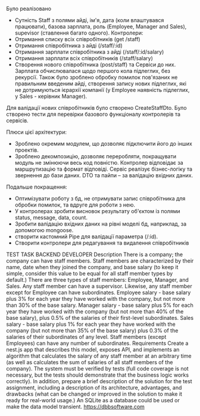 Було реалізовано
- Сутність Staff з полями айді, ім'я, дата (коли влаштувався працювати), базова зарплата, роль (Employee, Manager and Sales), supevisor (ставлення багато одного).
Контролери:
- Отримання списку всіх співробітників (get /staff)
- Отримання співробітника з айді (/staff/:id)
- Отримання зарплати співробітника з айді (/staff/:id/salary)
- Отримання зарплати всіх співробітників (/staff/salary)
- Створення нового співробітника (post/staff)
та Сервіси до них.
Зарплата обчислювалася щодо першого кола підлеглих, без рекурсії.
Також було зроблено обробку помилок пов'язаних не правильним введеним айді, створення запису нових підлеглих, які не дотримуються ієрархії компанії (у Employee наявність підлеглих, у Sales - керівник Manager).

Для валідації нових співробітників було створено CreateStaffDto.
Було створено тести для перевірки базового функціоналу контролерів та сервісів.

Плюси цієї архітектури:
 - Зроблено окремим модулем, що дозволяє підключити його до інших проектів.
 - Зроблено декомпозицію, дозволяє переробляти, покращувати модуль не змінюючи весь код повністю.
Контролер відповідає за маршрутизацію та формат відповіді.
Сервіс реалізує бізнес-логіку та звернення до бази даних.
DTO та пайпи – за валідацію вхідних даних.

Подальше покращення:
 - Оптимізувати роботу з бд, не отримувати запис співробітника для обробки помилок, та вдруге для роботи з нею.
 - У контролерах зробити висновок результату об'єктом із полями status, message, data, count.
 - Зробити валідацію вхідних даних на рівні моделі бд, наприклад, за допомогою mongoose.
 - створити кастомний Pipe для валідації параметра (/:id).
 - Створити контролери для редагування та видалення співробітників


TEST TASK
BACKEND DEVELOPER
Description
There is a company; the company can have staff members. Staff members are characterized
by their name, date when they joined the company, and base salary (to keep it simple,
consider this value to be equal for all staff member types by default.)
There are three types of staff members: Employee, Manager, and Sales. Any staff member
can have a supervisor. Likewise, any staff member except for Employee can have
subordinates.
Employee salary - base salary plus 3% for each year they have worked with the company,
but not more than 30% of the base salary.
Manager salary - base salary plus 5% for each year they have worked with the company (but
not more than 40% of the base salary), plus 0.5% of the salaries of their first-level
subordinates.
Sales salary - base salary plus 1% for each year they have worked with the company (but not
more than 35% of the base salary) plus 0.3% of the salaries of their subordinates of any level.
Staff members (except Employees) can have any number of subordinates.
Requirements
Create a nest.js app that describes this model, exposes API, and implements an algorithm
that calculates the salary of any staff member at an arbitrary time (as well as calculates the
sum of salaries of all staff members of the company).
The system must be verified by tests (full code coverage is not necessary, but the tests
should demonstrate that the business logic works correctly).
In addition, prepare a brief description of the solution for the test assignment, including a
description of its architecture, advantages, and drawbacks (what can be changed or
improved in the solution to make it ready for real-world usage.)
An SQLite as a database could be used or make the data model transient.
https://dbbsoftware.com